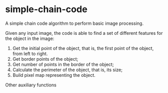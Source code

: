 # simple-chain-code
 A simple chain code algorithm to perform basic image processing.

 Given any input image, the code is able to find a set of different features for the object in the image:
 
 1. Get the initial point of the object, that is, the first point of the object, from left to right.
 2. Get border points of the object;
 3. Get number of points in the border of the object;
 4. Calculate the perimeter of the object, that is, its size;
 5. Build pixel map representing the object.

 Other auxiliary functions 
